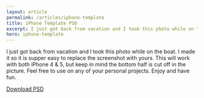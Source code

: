 ```yaml
---
layout: article
permalink: /articles/iphone-template
title: iPhone Template PSD
excerpt: I just got back from vacation and I took this photo while on the boat. I made it so it is supper easy to replace the screenshot with yours.
hero: iphone-template
---
```


<p>I just got back from vacation and I took this photo while on the boat. I made it so it is supper easy to replace the screenshot with yours. This will work with both iPhone 4 &amp; 5, but keep in mind the bottom half is cut off in the picture. Feel free to use on any of your personal projects. Enjoy and have fun.</p>
<a href="/assets/iphone-template/iphonetemplate.psd.zip" class="btn">Download PSD</a>
